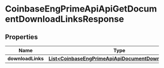 
# CoinbaseEngPrimeApiApiGetDocumentDownloadLinksResponse

## Properties
Name | Type | Description | Notes
------------ | ------------- | ------------- | -------------
**downloadLinks** | [**List&lt;CoinbaseEngPrimeApiApiDocumentDownloadBundle&gt;**](CoinbaseEngPrimeApiApiDocumentDownloadBundle.md) |  | 



